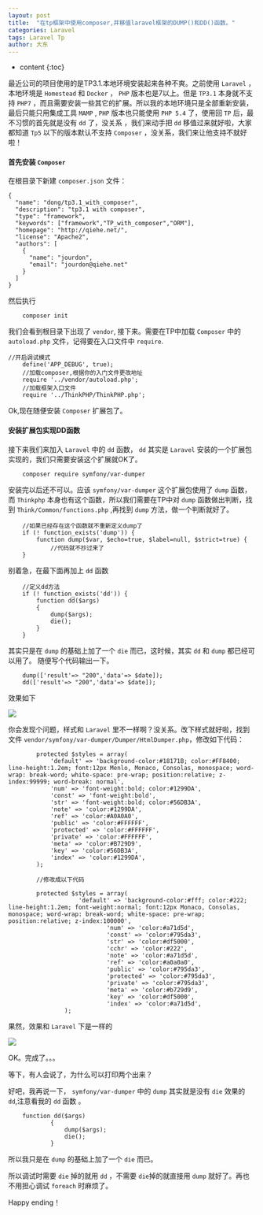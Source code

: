 ```yaml
---
layout: post
title:  "在tp框架中使用composer,并移值laravel框架的DUMP()和DD()函数。"
categories: Laravel
tags: Laravel Tp
author: 大东
---
```


* content
{:toc}

最近公司的项目使用的是TP3.1.本地环境安装起来各种不爽。之前使用 `Laravel` ，本地环境是 `Homestead` 和 `Docker` ， `PHP` 版本也是7以上。但是 `TP3.1` 本身就不支持 `PHP7` ，而且需要安装一些其它的扩展。所以我的本地环境只是全部重新安装，最后只能只用集成工具 `MAMP` , `PHP` 版本也只能使用 `PHP 5.4` 了，使用回 `TP` 后，最不习惯的首先就是没有 `dd` 了，没关系 ，我们来动手把 `dd` 移值过来就好啦，大家都知道 `Tp5` 以下的版本默认不支持 `Composer` ，没关系，我们来让他支持不就好啦！
#### 首先安装 `Composer`

在根目录下新建 `composer.json` 文件：
```
{
  "name": "dong/tp3.1_with_composer",
  "description": "tp3.1 with composer",
  "type": "framework",
  "keywords": ["framework","TP_with_composer","ORM"],
  "homepage": "http://qiehe.net/",
  "license": "Apache2",
  "authors": [
    {
      "name": "jourdon",
      "email": "jourdon@qiehe.net"
    }
  ]
}

```
然后执行
``` 
    composer init
```






我们会看到根目录下出现了 `vendor`, 接下来。需要在TP中加载  `Composer` 中的`autoload.php` 文件，记得要在入口文件中 `require`.

```
//开启调试模式
    define('APP_DEBUG', true);
    //加载composer,根据你的入门文件更改地址
    require '../vendor/autoload.php';
    //加载框架入口文件
    require '../ThinkPHP/ThinkPHP.php';
```
Ok,现在随便安装 `Composer` 扩展包了。
#### 安装扩展包实现DD函数
接下来我们来加入 `Laravel` 中的 `dd` 函数， `dd` 其实是 `Laravel` 安装的一个扩展包实现的，我们只需要安装这个扩展就OK了。


``` 
    composer require symfony/var-dumper
```
安装完以后还不可以。应该 `symfony/var-dumper` 这个扩展包使用了 `dump` 函数，而 `Thinkphp` 本身也有这个函数，所以我们需要在TP中对 `dump` 函数做出判断，找到 `Think/Common/functions.php` ,再找到 `dump` 方法，做一个判断就好了。
``` 
    //如果已经存在这个函数就不重新定义dump了
    if (! function_exists('dump')) {
        function dump($var, $echo=true, $label=null, $strict=true) {
            //代码就不抄过来了
    }
```
别着急，在最下面再加上 `dd` 函数
``` 
    //定义dd方法
    if (! function_exists('dd')) {
        function dd($args)
        {
            dump($args);
            die();
        }
    }
```
其实只是在 `dump` 的基础上加了一个 `die` 而已，这时候，其实 `dd` 和 `dump` 都已经可以用了。
随便写个代码输出一下。
```
    dump(['result'=> "200",'data'=> $date]);
    dd(['result'=> "200",'data'=> $date]);
```
效果如下

![](http://www.qiehe.net/image/WX20171012-142625@2x.png)

你会发现个问题，样式和 `Laravel` 里不一样啊？没关系。改下样式就好啦，找到文件 `vendor/symfony/var-dumper/Dumper/HtmlDumper.php`，修改如下代码：

``` 
        protected $styles = array(
            'default' => 'background-color:#18171B; color:#FF8400; line-height:1.2em; font:12px Menlo, Monaco, Consolas, monospace; word-wrap: break-word; white-space: pre-wrap; position:relative; z-index:99999; word-break: normal',
            'num' => 'font-weight:bold; color:#1299DA',
            'const' => 'font-weight:bold',
            'str' => 'font-weight:bold; color:#56DB3A',
            'note' => 'color:#1299DA',
            'ref' => 'color:#A0A0A0',
            'public' => 'color:#FFFFFF',
            'protected' => 'color:#FFFFFF',
            'private' => 'color:#FFFFFF',
            'meta' => 'color:#B729D9',
            'key' => 'color:#56DB3A',
            'index' => 'color:#1299DA',
        );
        
        //修改成以下代码
        
        protected $styles = array(
                    'default' => 'background-color:#fff; color:#222; line-height:1.2em; font-weight:normal; font:12px Monaco, Consolas, monospace; word-wrap: break-word; white-space: pre-wrap; position:relative; z-index:100000',
                            'num' => 'color:#a71d5d',
                            'const' => 'color:#795da3',
                            'str' => 'color:#df5000',
                            'cchr' => 'color:#222',
                            'note' => 'color:#a71d5d',
                            'ref' => 'color:#a0a0a0',
                            'public' => 'color:#795da3',
                            'protected' => 'color:#795da3',
                            'private' => 'color:#795da3',
                            'meta' => 'color:#b729d9',
                            'key' => 'color:#df5000',
                            'index' => 'color:#a71d5d',
                );
```
果然，效果和 `Laravel` 下是一样的

![](http://www.qiehe.net/image/WX20171012-143918@2x.png)

OK。完成了。。。

等下，有人会说了，为什么可以打印两个出来？

好吧，我再说一下， `symfony/var-dumper` 中的 `dump` 其实就是没有 `die` 效果的 `dd`,注意看我的 `dd` 函数 。
``` 
    function dd($args)
            {
                dump($args);
                die();
            }
```

所以我只是在 `dump` 的基础上加了一个 `die` 而已。

所以调试时需要 `die` 掉的就用 `dd` ，不需要 `die`掉的就直接用 `dump` 就好了。再也不用担心调试 `foreach` 时麻烦了。

Happy ending！